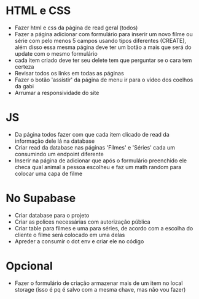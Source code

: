 # HTML e CSS

- Fazer html e css da página de read geral (todos)
- Fazer a página adicionar com formulário para inserir um novo filme ou série com pelo menos 5 campos usando tipos diferentes (CREATE), além disso essa mesma página deve ter um botão a mais que será do update com o mesmo formulário
- cada item criado deve ter seu delete tem que perguntar se o cara tem certeza
- Revisar todos os links em todas as páginas
- Fazer o botão 'assistir' da página de menu ir para o vídeo dos coelhos da gabi
- Arrumar a responsividade do site

# JS

- Da página todos fazer com que cada item clicado de read da informação dele lá na database
- Criar read da database nas páginas 'Filmes' e 'Séries' cada um consumindo um endpoint diferente
- Inserir na página de adicionar que após o formulário preenchido ele checa qual animal a pessoa escolheu e faz um math random para colocar uma capa de filme

# No Supabase

- Criar database para o projeto
- Criar as polices necessárias com autorização pública
- Criar table para filmes e uma para séries, de acordo com a escolha do cliente o filme será colocado em uma delas
- Apreder a consumir o dot env e criar ele no código

# Opcional

- Fazer o formulário de criação armazenar mais de um item no local storage (isso é pq é salvo com a mesma chave, mas não vou fazer)
